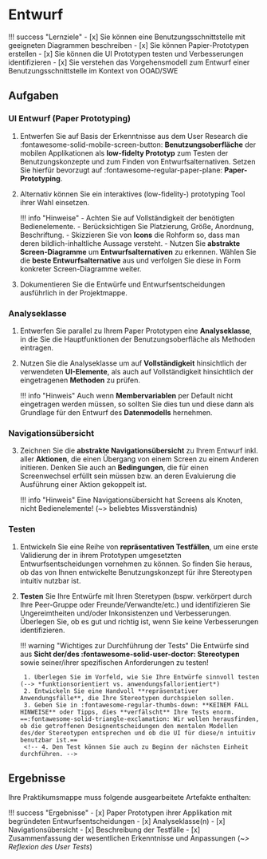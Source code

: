 # Entwurf

!!! success "Lernziele"
    - [x] Sie können eine Benutzungsschnittstelle mit geeigneten Diagrammen beschreiben
    - [x] Sie können Papier-Prototypen erstellen
    - [x] Sie können die UI Prototypen testen und Verbesserungen identifizieren
    - [x] Sie verstehen das Vorgehensmodell zum Entwurf einer Benutzungsschnittstelle im Kontext von OOAD/SWE



## Aufgaben

### UI Entwurf (Paper Prototyping)

<!--
!!! warning
    **Corona-Update**:  
    Anstelle eines Paper-Prototypen können Sie auch Mock-ups oder eine Wireframe-basierte Konzeption der Oberflächen Ihrer Applikation erstellen (_mit allen Nachteilen gegenüber einer Paper-Prototyp-basierten Lösung_). 
-->

1. Entwerfen Sie auf Basis der Erkenntnisse aus dem User Research die :fontawesome-solid-mobile-screen-button: **Benutzungsoberfläche** der mobilen Applikationen als **low-fidelty Prototyp** zum Testen der Benutzungskonzepte und zum Finden von Entwurfsalternativen. Setzen Sie hierfür bevorzugt auf :fontawesome-regular-paper-plane: **Paper-Prototyping**. 
2. Alternativ können Sie ein interaktives (low-fidelity-) prototyping Tool ihrer Wahl einsetzen. 

    !!! info "Hinweise"
          - Achten Sie auf Vollständigkeit der benötigten Bedienelemente. 
          - Berücksichtigen Sie Platzierung, Größe, Anordnung, Beschriftung. 
          - Skizzieren Sie von **Icons** die Rohform so, dass man deren bildlich-inhaltliche Aussage versteht.
          - Nutzen Sie **abstrakte Screen-Diagramme** um **Entwurfsalternativen** zu erkennen. Wählen Sie die **beste Entwurfsalternative** aus und verfolgen Sie diese in Form konkreter Screen-Diagramme weiter.

3. Dokumentieren Sie die Entwürfe und Entwurfsentscheidungen ausführlich in der Projektmappe.
<!-- in Form von konkreten Screen-Diagrammen als **Papier-Prototypen** (*bitte groß und gut erkennbar!*).  -->


### Analyseklasse
1. Entwerfen Sie parallel zu Ihrem Paper Prototypen eine **Analyseklasse**, in die Sie die Hauptfunktionen der Benutzungsoberfläche als Methoden eintragen.
2. Nutzen Sie die Analyseklasse um auf **Vollständigkeit** hinsichtlich der verwendeten **UI-Elemente**, als auch auf Vollständigkeit hinsichtlich der eingetragenen **Methoden** zu prüfen.

    !!! info "Hinweis"
        Auch wenn **Membervariablen** per Default nicht eingetragen werden müssen, so sollten Sie dies tun und diese dann als Grundlage für den Entwurf des **Datenmodells** hernehmen.

### Navigationsübersicht
3. Zeichnen Sie die **abstrakte Navigationsübersicht** zu Ihrem Entwurf inkl. aller **Aktionen**, die einen Übergang von einem Screen zu einem Anderen initieren. Denken Sie auch an **Bedingungen**, die für einen Screenwechsel erfüllt sein müssen bzw. an deren Evaluierung die Ausführung einer Aktion gekoppelt ist.

    !!! info "Hinweis"
        Eine Navigationsübersicht hat Screens als Knoten, nicht Bedienelemente! (~> beliebtes Missverständnis)


### Testen

<!--
!!! warning
    **Corona-Update**:  
    Bitten Sie ein Familienmitglied oder eine andere externe Person die konzipierten Oberflächen aus Sicht des Stereotypen zu begutachten. Spielen Sie einige typische Anwendungsfälle mit Ihrem Stereotypen durch und beobachten Sie sehr genau, wie sie/er mit den Oberflächen interagiert.
-->

1. Entwickeln Sie eine Reihe von **repräsentativen Testfällen**, um eine erste Validierung der in ihrem Prototypen umgesetzten Entwurfsentscheidungen vornehmen zu können. So finden Sie heraus, ob das von Ihnen entwickelte Benutzungskonzept für ihre Stereotypen intuitiv nutzbar ist.

2. **Testen** Sie Ihre Entwürfe mit Ihren Steretypen (bspw. verkörpert durch Ihre Peer-Gruppe oder Freunde/Verwandte/etc.) und identifizieren Sie Ungereimtheiten und/oder Inkonsistenzen und Verbesserungen. Überlegen Sie, ob es gut und richtig ist, wenn Sie keine Verbesserungen identifizieren.

    !!! warning "Wichtiges zur Durchführung der Tests"
        Die Entwürfe sind aus **Sicht der/des :fontawesome-solid-user-doctor: Stereotypen** sowie seiner/ihrer spezifischen Anforderungen zu testen!

        1. Überlegen Sie im Vorfeld, wie Sie Ihre Entwürfe sinnvoll testen (--> *funktionsorientiert vs. anwendungsfallorientiert*) 
        2. Entwickeln Sie eine Handvoll **repräsentativer Anwendungsfälle**, die Ihre Stereotypen durchspielen sollen.
        3. Geben Sie in :fontawesome-regular-thumbs-down: **KEINEM FALL HINWEISE** oder Tipps, dies **verfälscht** Ihre Tests enorm. ==:fontawesome-solid-triangle-exclamation: Wir wollen herausfinden, ob die getroffenen Designentscheidungen den mentalen Modellen des/der Stereotypen entsprechen und ob die UI für diese/n intuitiv benutzbar ist.==
        <!-- 4. Den Test können Sie auch zu Beginn der nächsten Einheit durchführen. -->


## Ergebnisse

Ihre Praktikumsmappe muss folgende ausgearbeitete Artefakte enthalten: 

!!! success "Ergebnisse"
    - [x] Paper Prototypen ihrer Applikation mit begründeten Entwurfsentscheidungen
    - [x] Analyseklasse(n)
    - [x] Navigationsübersicht
    - [x] Beschreibung der Testfälle
    - [x] Zusammenfassung der wesentlichen Erkenntnisse und Anpassungen (_~> Reflexion des User Tests_)
    